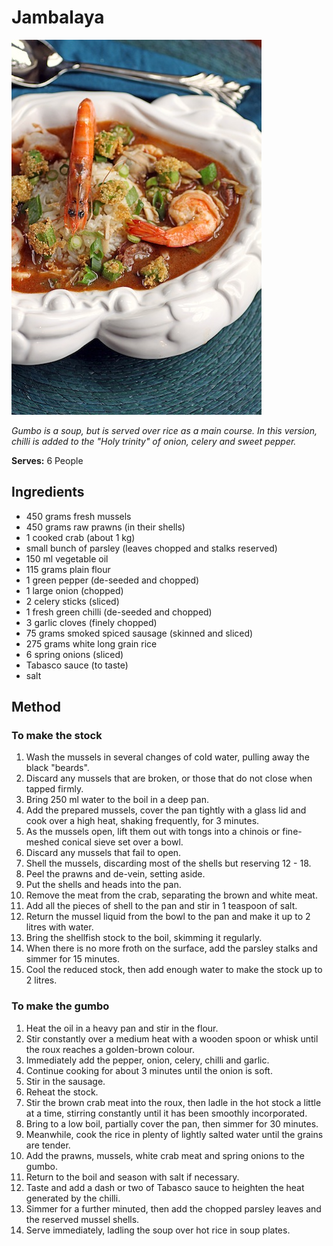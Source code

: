  # Jambalaya

![Jambalaya](resources/gumbo.jpg)

*Gumbo is a soup, but is served over rice as a main course. In this version, chilli is added to the "Holy trinity" of onion, celery and sweet pepper.*

**Serves:** 6 People

## Ingredients
- 450 grams fresh mussels
- 450 grams raw prawns (in their shells)
- 1 cooked crab (about 1 kg)
- small bunch of parsley (leaves chopped and stalks reserved)
- 150 ml vegetable oil
- 115 grams plain flour
- 1 green pepper (de-seeded and chopped)
- 1 large onion (chopped)
- 2 celery sticks (sliced)
- 1 fresh green chilli (de-seeded and chopped)
- 3 garlic cloves (finely chopped)
- 75 grams smoked spiced sausage (skinned and sliced)
- 275 grams white long grain rice
- 6 spring onions (sliced)
- Tabasco sauce (to taste)
- salt

## Method
### To make the stock
1. Wash the mussels in several changes of cold water, pulling away the black "beards".
1. Discard any mussels that are broken, or those that do not close when tapped firmly.
1. Bring 250 ml water to the boil in a deep pan.
1. Add the prepared mussels, cover the pan tightly with a glass lid and cook over a high heat, shaking frequently, for 3 minutes.
1. As the mussels open, lift them out with tongs into a chinois or fine-meshed conical sieve set over a bowl.
1. Discard any mussels that fail to open.
1. Shell the mussels, discarding most of the shells but reserving 12 - 18.
1. Peel the prawns and de-vein, setting aside.
1. Put the shells and heads into the pan.
1. Remove the meat from the crab, separating the brown and white meat.
1. Add all the pieces of shell to the pan and stir in 1 teaspoon of salt.
1. Return the mussel liquid from the bowl to the pan and make it up to 2 litres with water.
1. Bring the shellfish stock to the boil, skimming it regularly.
1. When there is no more froth on the surface, add the parsley stalks and simmer for 15 minutes.
1. Cool the reduced stock, then add enough water to make the stock up to 2 litres.
### To make the gumbo
1. Heat the oil in a heavy pan and stir in the flour.
1. Stir constantly over a medium heat with a wooden spoon or whisk until the roux reaches a golden-brown colour.
1. Immediately add the pepper, onion, celery, chilli and garlic.
1. Continue cooking for about 3 minutes until the onion is soft.
1. Stir in the sausage.
1. Reheat the stock.
1. Stir the brown crab meat into the roux, then ladle in the hot stock a little at a time, stirring constantly until it has been smoothly incorporated.
1. Bring to a low boil, partially cover the pan, then simmer for 30 minutes.
1. Meanwhile, cook the rice in plenty of lightly salted water until the grains are tender.
1. Add the prawns, mussels, white crab meat and spring onions to the gumbo.
1. Return to the boil and season with salt if necessary.
1. Taste and add a dash or two of Tabasco sauce to heighten the heat generated by the chilli.
1. Simmer for a further minuted, then add the chopped parsley leaves and the reserved mussel shells.
1. Serve immediately, ladling the soup over hot rice in soup plates.
